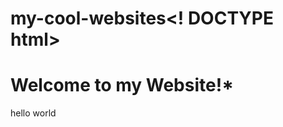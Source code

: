 # my-cool-websites<! DOCTYPE html>
<html>
<head>
<title>my Cool Website</title>
</head>
<body>
<h1>Welcome to my Website!*</h1>
<h>hello world</h>
</body>
</html>
